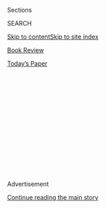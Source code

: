 <div id="app">

<div>

<div>

<div>

<div class="NYTAppHideMasthead css-1q2w90k e1suatyy0">

<div class="section css-ui9rw0 e1suatyy2">

<div class="css-eph4ug er09x8g0">

<div class="css-6n7j50">

</div>

<span class="css-1dv1kvn">Sections</span>

<div class="css-10488qs">

<span class="css-1dv1kvn">SEARCH</span>

</div>

[Skip to content](#site-content)[Skip to site index](#site-index)

</div>

<div id="masthead-section-label" class="css-1wr3we4 eaxe0e00">

[Book
Review](https://www.nytimes3xbfgragh.onion/section/books/review)

</div>

<div class="css-10698na e1huz5gh0">

</div>

</div>

<div id="masthead-bar-one" class="section hasLinks css-15hmgas e1csuq9d3">

<div class="css-uqyvli e1csuq9d0">

</div>

<div class="css-1uqjmks e1csuq9d1">

</div>

<div class="css-9e9ivx">

[](https://myaccount.nytimes3xbfgragh.onion/auth/login?response_type=cookie&client_id=vi)

</div>

<div class="css-1bvtpon e1csuq9d2">

[Today’s
Paper](https://www.nytimes3xbfgragh.onion/section/todayspaper)

</div>

</div>

</div>

</div>

<div data-aria-hidden="false">

<div id="site-content" data-role="main">

<div>

<div class="css-1aor85t" style="opacity:0.000000001;z-index:-1;visibility:hidden">

<div class="css-1hqnpie">

<div class="css-epjblv">

<span class="css-17xtcya">[Book
Review](/section/books/review)</span><span class="css-x15j1o">|</span><span class="css-fwqvlz">The
Scenes of the Crimes: Landfalls, Stadiums and Creepy
Blogs</span>

</div>

<div class="css-k008qs">

<div class="css-1iwv8en">

<span class="css-18z7m18"></span>

<div>

</div>

</div>

<span class="css-1n6z4y">https://nyti.ms/2VGvdLo</span>

<div class="css-1705lsu">

<div class="css-4xjgmj">

<div class="css-4skfbu" data-role="toolbar" data-aria-label="Social Media Share buttons, Save button, and Comments Panel with current comment count" data-testid="share-tools">

  - 
  - 
  - 
  - 
    
    <div class="css-6n7j50">
    
    </div>

  - 

</div>

</div>

</div>

</div>

</div>

</div>

<div id="NYT_TOP_BANNER_REGION" class="css-13pd83m">

</div>

<div id="top-wrapper" class="css-1sy8kpn">

<div id="top-slug" class="css-l9onyx">

Advertisement

</div>

[Continue reading the main
story](#after-top)

<div class="ad top-wrapper" style="text-align:center;height:100%;display:block;min-height:250px">

<div id="top" class="place-ad" data-position="top" data-size-key="top">

</div>

</div>

<div id="after-top">

</div>

</div>

<div id="sponsor-wrapper" class="css-1hyfx7x">

<div id="sponsor-slug" class="css-19vbshk">

Supported by

</div>

[Continue reading the main
story](#after-sponsor)

<div id="sponsor" class="ad sponsor-wrapper" style="text-align:center;height:100%;display:block">

</div>

<div id="after-sponsor">

</div>

</div>

[Crime](/column/crime "Crime")

<div class="css-1vkm6nb ehdk2mb0">

# The Scenes of the Crimes: Landfalls, Stadiums and Creepy Blogs

</div>

<div class="css-79elbk" data-testid="photoviewer-wrapper">

<div class="css-z3e15g" data-testid="photoviewer-wrapper-hidden">

</div>

<div class="css-1a48zt4 ehw59r15" data-testid="photoviewer-children">

![<span class="css-cnj6d5 e1z0qqy90" itemprop="copyrightHolder"><span class="css-1ly73wi e1tej78p0">Credit...</span><span><span>Pablo
Amargo</span></span></span>](https://static01.graylady3jvrrxbe.onion/images/2020/04/19/books/review/19Crime/19Crime-articleLarge.jpg?quality=75&auto=webp&disable=upscale)

</div>

</div>

<div class="css-xt80pu e12qa4dv0">

<div class="css-18e8msd">

<div class="css-vp77d3 epjyd6m0">

<div class="css-1baulvz">

By <span class="css-1baulvz last-byline" itemprop="name">Marilyn
Stasio</span>

</div>

</div>

  - April 17,
    2020

  - 
    
    <div class="css-4xjgmj">
    
    <div class="css-d8bdto" data-role="toolbar" data-aria-label="Social Media Share buttons, Save button, and Comments Panel with current comment count" data-testid="share-tools">
    
      - 
      - 
      - 
      - 
        
        <div class="css-6n7j50">
        
        </div>
    
      - 
    
    </div>
    
    </div>

</div>

</div>

<div class="section meteredContent css-1r7ky0e" name="articleBody" itemprop="articleBody">

<div class="css-1fanzo5 StoryBodyCompanionColumn">

<div class="css-53u6y8">

Shady politicians, greedy public servants and rapacious property
developers are no match for V. I. Warshawski, a proper hero for these
times. In **DEAD LAND (Morrow/HarperCollins, 405 pp., $28.99),** [Sara
Paretsky](https://www.nytimes3xbfgragh.onion/2014/09/14/books/review/sara-paretsky-by-the-book.html)’s
Chicago private eye gets wind of a fishy partnership that’s planning to
develop a piece of lakefront property — ostensibly for public parkland,
but possibly not. “The landfill may be a good idea,” acknowledges one
skeptical native, “but it’s like everything else in this town — no
transparency.” Dire hints are dropped of “private meetings where money
changes hands,” and more dastardly matters surface when one of the
anti-development protesters is murdered.

A parallel plotline has V. I. discovering a homeless woman who lives
under a viaduct making beautiful music on a red plastic toy piano. When
this squatter is outed in the press as a once-famous musician named
Lydia Zamir, she’s forced to run for her life — and V. I. is blamed for
her predicament. To us, V. I. is perfect, but other characters bait her
for being so impetuous as she races off to places like Kansas and Santa
Fe. Yes, the plot is as sprawling as it sounds, but trust the author to
pull it all together, its many threads wrapped up neatly in a great big
bow.

Paretsky is justly praised for referencing vital social issues in her
mysteries, but here we also get a taste of her flair for creating
offbeat but believable characters. Zamir is her own strong person, as
are other players. As always, though, V. I. remains the most vivid
participant in this case, stubborn as a mule — although she sees herself
as another animal entirely. “Pretend I’m a dog,” she advises a new
acquaintance. “Half Rottweiler, half pit dog. I’m loyal but fierce.” And
valiant. Don’t forget valiant.

♦

I like a little woo-woo with my mysteries, and there’s lots of woo-woo
in [Sophie
Hannah](https://www.nytimes3xbfgragh.onion/2018/08/02/books/review/sophie-hannah-by-the-book.html)’s
**PERFECT LITTLE CHILDREN (Morrow/HarperCollins, 329 pp., $27.99).**
This tale of domestic suspense takes so many diabolical twists and
turns, it has the kick of an amusement park attraction — the kind where
you have to pass a height restriction before you’re allowed to ride it.
The narrator, Beth Leeson, is a typical wife, mother and busybody who
takes a new interest in an old friend when she notices that, after a
dozen years, Flora Braid still looks fresh as a daisy. “Her hair hasn’t
changed a bit,” Beth marvels. Nor, it seems, has anything else. Even
Flora’s two children still look to be 5 and 3, instead of their
chronological ages of 17 and 15.

</div>

</div>

<div class="css-1fanzo5 StoryBodyCompanionColumn">

<div class="css-53u6y8">

Ignoring her husband’s warning that she’s developing an unhealthy
obsession with Flora and her family, Beth keeps snooping into her
friend’s life and eventually blunders into dangerous territory. Why
haven’t the children grown, she wonders, and why is there no sign of the
third child, Georgina? Hannah builds on her suspenseful premise with
well-placed clues and a superb sense of timing, all the way to a
crash-and-burn ending that will either thrill or infuriate you.

♦

What’s a mother to do when she finds photos of her teenage daughter on
some creep’s creepy blog? In **MASKED PREY (Putnam, 406 pp., $29),** the
latest entry in a long-running and totally addictive series by [John
Sandford](https://www.nytimes3xbfgragh.onion/2018/11/15/books/review/john-sandford-by-the-book.html),
Senator Roberta Coil turns to Lucas Davenport, a deputy U.S. marshal
known as “somebody who can take care of business quietly and
effectively.” Here, the business at hand is a conspiracy to threaten the
children of powerful politicians, forcing their parents to cough up
outrageous ransoms — not in cash, but in political influence.

Sandford always delivers rousing action scenes, but this time he’s
especially good on character, too. The naïve teenagers are as
persuasively drawn as the professional goons stalking them, and the
language presents an amusing exercise in the fine art of dialogue.
There’s enough violence to satisfy bloodthirsty tastes, enough
information on neofascism to give us a chill, and enough sly humor to
make both American teenagers and their would-be killers sound as if
English were their second language.

♦

So, what do you think? Would it constitute a conflict of interest if you
had slept with the husband of a potential client? Personally, I would
call that a no-brainer; but Nora Trier, a forensic accountant and the
dauntless protagonist of Mindy Mejia’s **STRIKE ME DOWN (Emily
Bestler/Atria, 337 pp., $27),** finds a way to rationalize it. After
all, the celebrity client is Logan Russo, the superstar kickboxer and
owner of Strike, the nation’s primo urban gym, with thousands of members
and venues in 29 major cities. Besides, the job itself — tracking down
$20 million in prize money that has gone missing from the company
coffers — is both challenging and dangerous.

Mejia finds ingenious ways of making this sleazy corporate crime sexy
and hazardous. An athletic tournament called the Strike Down plays out
like the final game in a tied World Series. (The packed stadium erupts
into “deafening” cheers.) And Nora exhibits uncommon grit when she’s
thrust into the ring of a virtual boxing match. Honestly, the things a
person has to go through to play the protagonist in what is essentially
a carefully plotted but highly unorthodox financial mystery.

</div>

</div>

</div>

<div>

</div>

<div>

</div>

<div>

</div>

<div>

<div id="bottom-wrapper" class="css-1ede5it">

<div id="bottom-slug" class="css-l9onyx">

Advertisement

</div>

[Continue reading the main
story](#after-bottom)

<div id="bottom" class="ad bottom-wrapper" style="text-align:center;height:100%;display:block;min-height:90px">

</div>

<div id="after-bottom">

</div>

</div>

</div>

</div>

</div>

## Site Index

<div>

</div>

## Site Information Navigation

  - [© <span>2020</span> <span>The New York Times
    Company</span>](https://help.nytimes3xbfgragh.onion/hc/en-us/articles/115014792127-Copyright-notice)

<!-- end list -->

  - [NYTCo](https://www.nytco.com/)
  - [Contact
    Us](https://help.nytimes3xbfgragh.onion/hc/en-us/articles/115015385887-Contact-Us)
  - [Work with us](https://www.nytco.com/careers/)
  - [Advertise](https://nytmediakit.com/)
  - [T Brand Studio](http://www.tbrandstudio.com/)
  - [Your Ad
    Choices](https://www.nytimes3xbfgragh.onion/privacy/cookie-policy#how-do-i-manage-trackers)
  - [Privacy](https://www.nytimes3xbfgragh.onion/privacy)
  - [Terms of
    Service](https://help.nytimes3xbfgragh.onion/hc/en-us/articles/115014893428-Terms-of-service)
  - [Terms of
    Sale](https://help.nytimes3xbfgragh.onion/hc/en-us/articles/115014893968-Terms-of-sale)
  - [Site
    Map](https://spiderbites.nytimes3xbfgragh.onion)
  - [Help](https://help.nytimes3xbfgragh.onion/hc/en-us)
  - [Subscriptions](https://www.nytimes3xbfgragh.onion/subscription?campaignId=37WXW)

</div>

</div>

</div>

</div>
